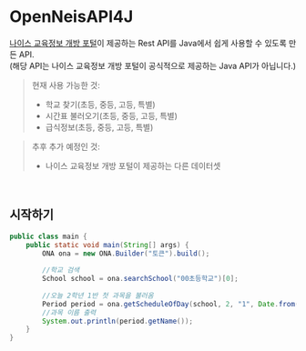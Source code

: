 # OpenNeisAPI4J
<a href="https://open.neis.go.kr/portal/mainPage.do">나이스 교육정보 개방 포털</a>이 제공하는 Rest API를 Java에서 쉽게 사용할 수 있도록 만든 API. <br/>
(해당 API는 나이스 교육정보 개방 포털이 공식적으로 제공하는 Java API가 아닙니다.)
<br/>

> 현재 사용 가능한 것:<br/>
> - 학교 찾기(초등, 중등, 고등, 특별)<br/>
> - 시간표 불러오기(초등, 중등, 고등, 특별)<br/>
> - 급식정보(초등, 중등, 고등, 특별)<br/>

> 추후 추가 예정인 것:<br/>
> - 나이스 교육정보 개방 포털이 제공하는 다른 데이터셋<br/>

<br/>

## 시작하기
```java
public class main {
    public static void main(String[] args) {
        ONA ona = new ONA.Builder("토큰").build();
        
        //학교 검색
        School school = ona.searchSchool("00초등학교")[0];
        
        //오늘 2학년 1반 첫 과목을 불러옴
        Period period = ona.getScheduleOfDay(school, 2, "1", Date.from(LocalDate.now().atStartOfDay(ZoneId.systemDefault()).toInstant()))[0];
        //과목 이름 출력
        System.out.println(period.getName());
    }
}
```
